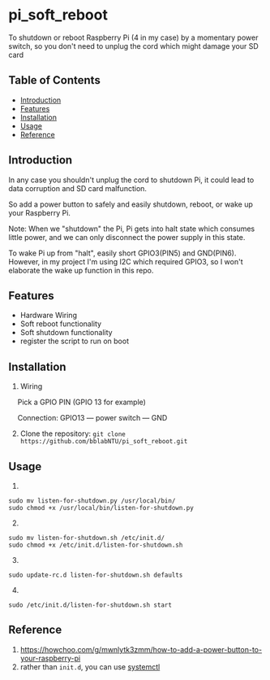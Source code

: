 # pi_soft_reboot

To shutdown or reboot Raspberry Pi (4 in my case) by a momentary power switch, so you don't need to unplug the cord which might damage your SD card

## Table of Contents

- [Introduction](#introduction)
- [Features](#features)
- [Installation](#installation)
- [Usage](#usage)
- [Reference](#reference)

## Introduction

In any case you shouldn't unplug the cord to shutdown Pi, it could lead to data corruption and SD card malfunction.

So add a power button to safely and easily shutdown, reboot, or wake up your Raspberry Pi.

Note: When we "shutdown" the Pi, Pi gets into halt state which consumes little power, and we can only disconnect the power supply in this state.

To wake Pi up from "halt", easily short GPIO3(PIN5) and GND(PIN6). However, in my project I'm using I2C which required GPIO3, so I won't elaborate the wake up function in this repo.

## Features

- Hardware Wiring
- Soft reboot functionality 
- Soft shutdown functionality
- register the script to run on boot

## Installation

1. Wiring

&emsp; Pick a GPIO PIN (GPIO 13 for example)

&emsp; Connection: GPIO13 &mdash; power switch &mdash; GND

2. Clone the repository:
```git clone https://github.com/bblabNTU/pi_soft_reboot.git```

## Usage

1. 
```
sudo mv listen-for-shutdown.py /usr/local/bin/
sudo chmod +x /usr/local/bin/listen-for-shutdown.py
```
2. 
```
sudo mv listen-for-shutdown.sh /etc/init.d/
sudo chmod +x /etc/init.d/listen-for-shutdown.sh
```
3.
```
sudo update-rc.d listen-for-shutdown.sh defaults
```
4. 
```
sudo /etc/init.d/listen-for-shutdown.sh start
```
## Reference

1. https://howchoo.com/g/mwnlytk3zmm/how-to-add-a-power-button-to-your-raspberry-pi
2. rather than ```init.d```, you can use [systemctl](https://segmentfault.com/a/1190000038458363)

